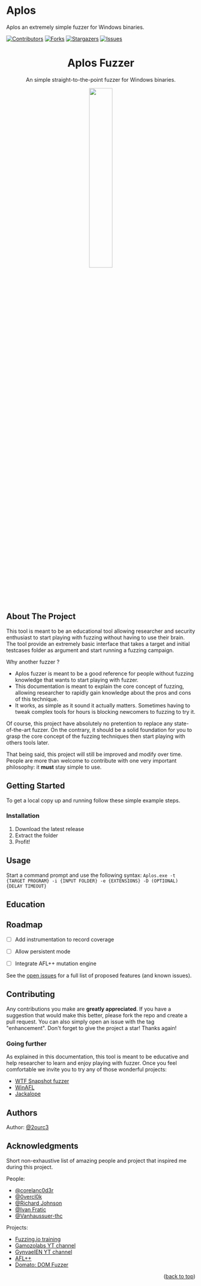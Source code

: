 # Aplos
Aplos an extremely simple fuzzer for Windows binaries.

<a name="readme-top"></a>

<!-- PROJECT SHIELDS -->
<!--
*** I'm using markdown "reference style" links for readability.
*** Reference links are enclosed in brackets [ ] instead of parentheses ( ).
*** See the bottom of this document for the declaration of the reference variables
*** for contributors-url, forks-url, etc. This is an optional, concise syntax you may use.
*** https://www.markdownguide.org/basic-syntax/#reference-style-links
-->
[![Contributors][contributors-shield]][contributors-url]
[![Forks][forks-shield]][forks-url]
[![Stargazers][stars-shield]][stars-url]
[![Issues][issues-shield]][issues-url]
<br />
<div align="center">
    <h1 align="center">Aplos Fuzzer</h1>
  <p align="center">
    An simple straight-to-the-point fuzzer for Windows binaries.
  </p>
<img src=https://github.com/20urc3/Aplos/assets/94982366/3f6930f5-5be1-4e61-b917-0681be3d5f36 align="center" style="width: 35%; height: auto;">
</div>

<!-- ABOUT THE PROJECT -->
## About The Project
This tool is meant to be an educational tool allowing researcher and security enthusiast to start playing with fuzzing without having to use their brain.
The tool provide an extremely basic interface that takes a target and initial testcases folder as argument and start running a fuzzing campaign. 

Why another fuzzer ?
* Aplos fuzzer is meant to be a good reference for people without fuzzing knowledge that wants to start playing with fuzzer.
* This documentation is meant to explain the core concept of fuzzing, allowing researcher to rapidly gain knowledge about the pros and cons of this technique.
* It works, as simple as it sound it actually matters. Sometimes having to tweak complex tools for hours is blocking newcomers to fuzzing to try it.

Of course, this project have absolutely no pretention to replace any state-of-the-art fuzzer. On the contrary, it should be a solid foundation for you to grasp the core concept of the fuzzing techniques then start playing with others tools later.

That being said, this project will still be improved and modify over time. People are more than welcome to contribute with one very important philosophy: it **must** stay simple to use. 

<!-- GETTING STARTED -->
## Getting Started
To get a local copy up and running follow these simple example steps.

### Installation
1. Download the latest release
2. Extract the folder 
3. Profit!


<!-- USAGE EXAMPLES -->
## Usage

Start a command prompt and use the following syntax: 
`Aplos.exe -t {TARGET PROGRAM} -i {INPUT FOLDER} -e {EXTENSIONS} -D (OPTIONAL) {DELAY TIMEOUT}`

## Education
<!-- Explaining fuzzing core concept -->

<!-- ROADMAP -->
## Roadmap

- [ ] Add instrumentation to record coverage
- [ ] Allow persistent mode
- [ ] Integrate AFL++ mutation engine



See the [open issues](https://github.com/20urc3/Aplos/issues) for a full list of proposed features (and known issues).


<!-- CONTRIBUTING -->
## Contributing
Any contributions you make are **greatly appreciated**. If you have a suggestion that would make this better, please fork the repo and create a pull request. You can also simply open an issue with the tag "enhancement". Don't forget to give the project a star! Thanks again!

### Going further
As explained in this documentation, this tool is meant to be educative and help researcher to learn and enjoy playing with fuzzer. 
Once you feel comfortable we invite you to try any of those wonderful projects:

* [WTF Snapshot fuzzer][wtf-url]
* [WinAFL][wafl-url]
* [Jackalope][jck-url]

## Authors
Author: [@2ourc3](https://twitter.com/2ourc3)

<!-- ACKNOWLEDGMENTS -->
## Acknowledgments
Short non-exhaustive list of amazing people and project that inspired me during this project.

People:
* [@corelanc0d3r](https://twitter.com/corelanc0d3r)
* [@0vercl0k](https://twitter.com/0vercl0k)
* [@Richard Johnson](https://twitter.com/richinseattle)
* [@Ivan Fratic](https://twitter.com/ifsecure)
* [@Vanhaussuer-thc](https://twitter.com/hackerschoice)

Projects:
* [Fuzzing.io training](https://www.fuzzing.io/)
* [Gamozolabs YT channel](https://www.youtube.com/@gamozolabs)
* [GynvaelEN YT channel](https://www.youtube.com/@GynvaelEN)
* [AFL++](https://github.com/AFLplusplus/AFLplusplus)
* [Domato: DOM Fuzzer](https://github.com/googleprojectzero/domato)

<p align="right">(<a href="#readme-top">back to top</a>)</p>

<!-- MARKDOWN LINKS & IMAGES -->
<!-- https://www.markdownguide.org/basic-syntax/#reference-style-links -->

[contributors-shield]: https://img.shields.io/github/contributors/20urc3/Aplos.svg?style=for-the-badge
[contributors-url]: https://github.com/20urc3/Aplos/graph/contributors
[forks-shield]: https://img.shields.io/github/forks/20urc3/Aplos.svg?style=for-the-badge
[forks-url]: https://github.com/20urc3/Aplos/network/members
[stars-shield]: https://img.shields.io/github/stars/20urc3/Aplos.svg?style=for-the-badge
[stars-url]: https://github.com/20urc3/Aplos/stargazers
[issues-shield]: https://img.shields.io/github/issues/20urc3/Aplos.svg?style=for-the-badge
[issues-url]: https://github.com/20urc3/Aplos/issues
[license-shield]: https://img.shields.io/github/license/20urc3/Aplos.svg?style=for-the-badge
[license-url]: https://github.com/20urc3/Aplos/blob/master/LICENSE.txt

[wtf-url]: https://github.com/0vercl0k/wtf
[wafl-url]: https://github.com/googleprojectzero/winafl
[jck-url]: https://github.com/googleprojectzero/Jackalope
